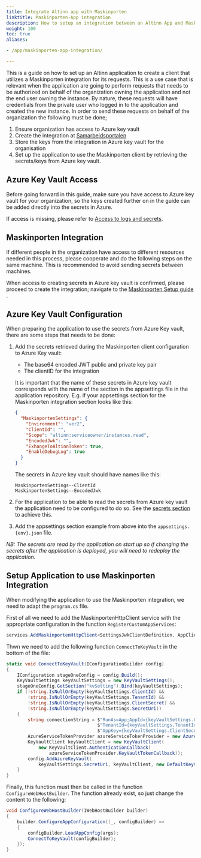 ```yaml
---
title: Integrate Altinn app with Maskinporten
linktitle: Maskinporten-App integration
description: How to setup an integration between an Altinn App and Maskinporten.
weight: 100
toc: true
aliases:

- /app/maskinporten-app-integration/

---
```


This is a guide on how to set up an Altinn application to create a client that utilizes a Maskinporten integration for
its requests. This is a use case that is relevant when the application are going to perform requests that needs to
be authorized on behalf of the organization owning the application and not the end user owning the instance. By nature,
these requests will have credentials from the private user who logged in to the application and created the new
instance. In order to send these requests on behalf of the organization the following must be done;

1. Ensure organization has access to Azure key vault
2. Create the integration
   at [Samarbeidsportalen](https://samarbeid.digdir.no/)
3. Store the keys from the integration in Azure key vault for
   the organisation
4. Set up the application to use the Maskinporten client by retrieving the secrets/keys from Azure key vault.

## Azure Key Vault Access
Before going forward in this guide, make sure you have access
to Azure key vault for your organization, so the keys
created further on in the guide can be added directly into
the secrets in Azure.

If access is missing, please refer to [Access to logs and secrets](../access-management/apps).

## Maskinporten Integration

If different people in the
organization have access to different resources needed in
this process, please cooperate and do the following steps on
the same machine. This is recommended to avoid sending
secrets between machines.

When access to creating secrets in Azure key vault is
confirmed, please proceed to create the integration;
navigate to
the [Maskinporten Setup guide](../../../technology/solutions/cli/configuration/maskinporten-setup)
.

## Azure Key Vault Configuration

When preparing the application to use the secrets from Azure Key vault, there are some steps that needs to be done:

1. Add the secrets retrieved during the Maskinporten client configuration to Azure Key vault:
   - The base64 encoded JWT public and private key pair
   - The clientID for the integration

   It is important that the name of these secrets in Azure key vault corresponds
   with the name of the section in the appsettings file in the
   application repository. E.g. if your appsettings section for
   the Maskinporten integration section looks like this:

   ```json
   {
     "MaskinportenSettings": {
       "Environment": "ver2",
       "ClientId": "",
       "Scope": "altinn:serviceowner/instances.read",
       "EncodedJwk": "",
       "ExhangeToAltinnToken": true,
       "EnableDebugLog": true
     }
   }
   ```

   The secrets in Azure key vault should have names like this:

   ```
   MaskinportenSettings--ClientId
   MaskinportenSettings--EncodedJwk
   ```
2. For the application to be able to read the secrets from
   Azure key vault the application need to be configured to
   do so. See
   the [secrets section](../../development/configuration/secrets)
   to achieve this.
3. Add the appsettings section example
   from above into the `appsettings.{env}.json` file.

_NB: The secrets are read by the application on start up so
if changing the secrets after the application is deployed, you
will need to redeploy the application._

## Setup Application to use Maskinporten Integration

When modifying the application to use the Maskinporten integration, we need to adapt the `program.cs` file.

First of all we need to add the MaskinportenHttpClient
service with the appropriate configuration in the function `RegisterCustomAppServices`:

```csharp
services.AddMaskinportenHttpClient<SettingsJwkClientDefinition, AppClient>(config.GetSection("MaskinportenSettings"));
```

Thwn we need to add the following function `ConnectToKeyVault` in the bottom of the file:

```csharp
static void ConnectToKeyVault(IConfigurationBuilder config)
{
    IConfiguration stageOneConfig = config.Build();
    KeyVaultSettings keyVaultSettings = new KeyVaultSettings();
    stageOneConfig.GetSection("kvSetting").Bind(keyVaultSettings);
    if (!string.IsNullOrEmpty(keyVaultSettings.ClientId) &&
        !string.IsNullOrEmpty(keyVaultSettings.TenantId) &&
        !string.IsNullOrEmpty(keyVaultSettings.ClientSecret) &&
        !string.IsNullOrEmpty(keyVaultSettings.SecretUri))
    {
        string connectionString = $"RunAs=App;AppId={keyVaultSettings.ClientId};" +
                                  $"TenantId={keyVaultSettings.TenantId};" +
                                  $"AppKey={keyVaultSettings.ClientSecret}";
        AzureServiceTokenProvider azureServiceTokenProvider = new AzureServiceTokenProvider(connectionString);
        KeyVaultClient keyVaultClient = new KeyVaultClient(
            new KeyVaultClient.AuthenticationCallback(
                azureServiceTokenProvider.KeyVaultTokenCallback));
        config.AddAzureKeyVault(
            keyVaultSettings.SecretUri, keyVaultClient, new DefaultKeyVaultSecretManager());
    }
}
```

Finally, this function must then be called in the
function `ConfigureWebHostBuilder`. The function already
exist, so just change the content to the following:

```csharp
void ConfigureWebHostBuilder(IWebHostBuilder builder)
{
    builder.ConfigureAppConfiguration((_, configBuilder) =>
    {
        configBuilder.LoadAppConfig(args);
        ConnectToKeyVault(configBuilder);
    });
}
```
